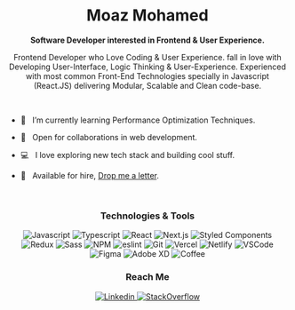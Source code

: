 <h1 align="center">Moaz Mohamed</h1>

<p align="center"><b>Software Developer interested in Frontend &amp; User Experience.</b></p>
<p align="center">
</p>

<p align="center">Frontend Developer who Love Coding & User Experience. fall in love with Developing User-Interface, Logic Thinking & User-Experience. Experienced with most common Front-End Technologies specially in Javascript (React.JS) delivering Modular, Scalable and Clean code-base.</p>
<p>&nbsp;</p>
 

- 🌱 &nbsp; I’m currently learning Performance Optimization Techniques.

- 🤝 &nbsp; Open for collaborations in web development.

- 💻 &nbsp; I love exploring new tech stack and building cool stuff.

- 📝 &nbsp; Available for hire, [Drop me a letter](mailto:Moaz.Mohamed6556@gmail.com).

<p>&nbsp;</p>

<h3 align="center">Technologies & Tools</h3>
<p align="center">
  <a target="_blank">
    <img src="https://img.shields.io/badge/JavaScript-F7DF1E?style=for-the-badge&logo=javascript&logoColor=black" alt="Javascript" />
  </a>
  <a target="_blank">
    <img src="https://img.shields.io/badge/TypeScript-007ACC?style=for-the-badge&logo=typescript&logoColor=white" alt="Typescript" />
  </a>
  <a target="_blank">
    <img src="https://img.shields.io/badge/React-20232A?style=for-the-badge&logo=react&logoColor=61DAFB" alt="React" />
  </a>
  <a target="_blank">
    <img src="https://img.shields.io/badge/Next.js-000000?style=for-the-badge&logo=next.js&logoColor=white" alt="Next.js" />
  </a>
  <a target="_blank">
    <img src="https://img.shields.io/badge/Styled Components-DB7093?style=for-the-badge&logo=styled-components&logoColor=white" alt="Styled Components" />
  </a>
  <a target="_blank">
    <img src="https://img.shields.io/badge/Redux-593D88?style=for-the-badge&logo=redux&logoColor=white" alt="Redux" />
  </a>
  <a target="_blank">
    <img src="https://img.shields.io/badge/Sass-CC6699?style=for-the-badge&logo=sass&logoColor=white" alt="Sass" />
  </a>
  <a target="_blank">
    <img src="https://img.shields.io/badge/npm-CB3837?style=for-the-badge&logo=npm&logoColor=white" alt="NPM" />
  </a>
  <a target="_blank">
    <img src="https://img.shields.io/badge/eslint-4B32C3?style=for-the-badge&logo=eslint&logoColor=white" alt="eslint" />
  </a>
  <a target="_blank">
    <img src="https://img.shields.io/badge/git-F05032?style=for-the-badge&logo=git&logoColor=white" alt="Git" />
  </a>
  <a target="_blank">
    <img src="https://img.shields.io/badge/Vercel-000000?style=for-the-badge&logo=vercel&logoColor=white" alt="Vercel" />
  </a>
  <a target="_blank">
    <img src="https://img.shields.io/badge/Netlify-00C7B7?style=for-the-badge&logo=netlify&logoColor=white" alt="Netlify" />
  </a>
  <a target="_blank">
    <img src="https://img.shields.io/badge/VSCode-007ACC?style=for-the-badge&logo=visual-studio-code&logoColor=white" alt="VSCode" />
  </a>
  <a target="_blank">
    <img src="https://img.shields.io/badge/Figma-F24E1E?style=for-the-badge&logo=Figma&logoColor=white" alt="Figma" />
  </a>
  <a target="_blank">
    <img src="https://img.shields.io/badge/Adobe Xd-440235?style=for-the-badge&logo=adobe-xd&logoColor=white" alt="Adobe XD" />
  </a>
  <a target="_blank">
    <img src="https://img.shields.io/badge/Coffee-FFDD00?style=for-the-badge&logo=buy-me-a-coffee&logoColor=red" alt="Coffee" />
  </a>
</p>

<h3 align="center">Reach Me</h3>
<p align="center">
  <a href="www.linkedin.com/in/moaz-salama" target="_blank">
    <img src="https://img.shields.io/badge/linkedin-0077B5?style=for-the-badge&logo=linkedin&logoColor=white" alt="Linkedin" />
  </a>
  <a href="https://stackoverflow.com/users/23017861/moaz-mohamed" target="_blank">
    <img src="https://img.shields.io/badge/stackoverflow-FE7A16?style=for-the-badge&logo=stackoverflow&logoColor=white" alt="StackOverflow" />
  </a>
</p>

